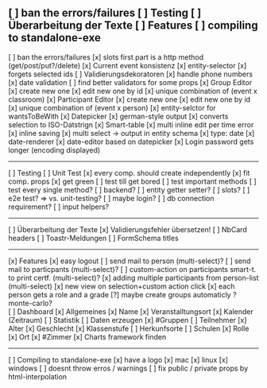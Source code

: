 [ ] ban the errors/failures
[ ] Testing
[ ] Überarbeitung der Texte
[ ] Features
[ ] compiling to standalone-exe
----------------------------------

[ ] ban the errors/failures
    [x] slots first part is a http method (get/post/put?/delete)
    [x] Current event konsistenz
    [x] entity-selector
        [x] forgets selected ids
    [ ] Validierungsdekoratoren
        [x] handle phone numbers
        [x] date validation
        [ ] find better validators for some props
    [x] Group Editor
        [x] create new one
        [x] edit new one by id
        [x] unique combination of (event x classroom)
    [x] Participant Editor
        [x] create new one
        [x] edit new one by id
        [x] unique combination of (event x person)
        [x] entity-selctor for wantsToBeWith
    [x] Datepicker
        [x] german-style output
        [x] converts selection to ISO-Datstrign
    [x] Smart-table
        [x] multi inline edit per time error
        [x] inline saving
        [x] multi select -> output in entity schema
        [x] type: date 
            [x] date-renderer
            [x] date-editor based on datepicker
    [x] Login password gets longer (encoding displayed)

----------------------------------
[ ] Testing
    [ ] Unit Test
        [x] every comp. should create independently
        [x] fit comp. props
        [x] get green
        [ ] test till get bored
            [ ] test important methods
            [ ] test every single method?
        [ ] backend?
            [ ] entity getter setter?
            [ ] slots?
    [ ] e2e test? => vs. unit-testing?
        [ ] maybe login?
        [ ] db connection requirement?
        [ ] input helpers?

----------------------------------
[ ] Überarbeitung der Texte
    [x] Validierungsfehler übersetzen!
    [ ] NbCard headers
    [ ] Toastr-Meldungen
    [ ] FormSchema titles

----------------------------------
[x] Features
    [x] easy logout
    [ ] send mail to person (multi-select)?
    [ ] send mail to particpants (multi-select)?
    [ ] custom-action on participants smart-t. to print certf. (multi-select)?
    [x] adding multiple participants from person-list (multi-select)
        [x] new view on selection+custom action click
        [x] each person gets a role and a grade
        [?] maybe create groups automaticly ? monte-carlo?    
    [ ] Dashboard
        [x] Allgemeines
            [x] Name
            [x] Veranstalltungsort
            [x] Kalender (Zeitraum)
        [ ] Statistik
          [ ] Daten erzeugen
              [x] #Gruppen
              [ ] Teilnehmer
                  [x] Alter
                  [x] Geschlecht
                  [x] Klassenstufe
                  [ ] Herkunfsorte
                  [ ] Schulen
                  [x] Rolle 
              [x] Ort
                  [x] #Zimmer
          [x] Charts framework finden

----------------------------------
[ ] Compiling to standalone-exe
    [x] have a logo
    [x] mac
    [x] linux
    [x] windows
    [ ] doesnt throw erros / warnings
        [ ] fix public / private props by html-interpolation
